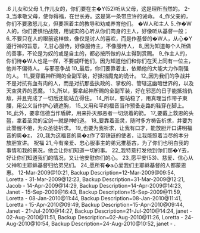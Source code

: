 .6 
儿女和父母 
1_作儿女的，你们要在主�Y(52)听从父母，这是理所当然的。 2-3_当孝敬父母，使你得福，在世长寿。这是第一条带应许的诫命。 4_作父亲的，你们不要激怒儿女，但要照着主的教导和劝戒养育他们。 
�W人和主人 
5_作�W人的，你们要惧怕战兢，用诚实的心听从你们肉身的主人，好像听从基督一般； 6_不要只在人的眼前这样做，像仅是讨人的喜欢，而是作基督的�W人，从心�Y遵行神的旨意， 7_甘心服侍，好像服侍主，不像服侍人， 8_因为知道每个人所做的善事，不论是为奴的或是自主的，都必按所做的从主得到赏赐。 
9_作主人的，你们待�W人也是一样，不要威吓他们，因为知道他们和你们在天上同有一位主，他并不偏待人。 
与邪恶争战 
10_最后，你们要靠着主，依赖他的大能大力作刚强的人。 11_要穿戴神所赐的全副军装，好抵挡魔鬼的诡计。 12_因为我们的争战并不是对抗有血有肉的人，而是对抗那些执政的、掌权的、管辖这幽暗世界的，以及天空灵界的恶魔。 13_所以，要拿起神所赐的全副军装，好在邪恶的日子能抵挡仇敌，并且完成了一切后还能站立得住。 14_所以，要站稳了，用真理当作带子束腰，用公义当作护心镜遮胸， 15_又用和平的福音当作预备走路的鞋穿在脚上。 16_此外，要拿信德当作盾牌，用来扑灭那恶者一切烧着的箭。 17_要戴上救恩的头盔，拿着圣灵的宝剑―就是神的道。 18_要靠着圣灵，随时多方祷告祈求，并要为此警醒不倦，为众圣徒祈求。 19_也要为我祈求，让我有口才，能放胆开口讲明福音的奥�z， 20_我为这福音的奥�z作了带铁链的使者，让我能照着当尽的本分放胆宣讲。 
祝福 
21_今有亲爱、忠心服事主的弟兄推基古，为了你们也明白我的事情和我的景况，他会让你们知道一切的事。 22_我特意打发他到你们那�Y去，好让你们知道我们的情况，又让他安慰你们的心。 
23_愿平安(53)、慈爱、信心从父神和主耶稣基督归给弟兄们。 24_愿所有�a心爱我们主耶稣基督的人都蒙恩惠。 
12-Mar-2009@10:21, Backup Description=12-Mar-2009@09:54, Loretta - 
31-Mar-2009@12:23, Backup Description=31-Mar-2009@12:21, Jacob - 
14-Apr-2009@14:29, Backup Description=14-Apr-2009@14:23, Janet - 
15-Sep-2009@16:43, Backup Description=15-Sep-2009@11:59, Loretta - 
08-Jan-2010@11:44, Backup Description=08-Jan-2010@11:41, Loretta - 
15-Apr-2010@09:49, Backup Description=15-Apr-2010@09:44, Janet - 
21-Jul-2010@14:27, Backup Description=21-Jul-2010@14:24, janet - 
02-Aug-2010@11:51, Backup Description=02-Aug-2010@11:26, Loretta - 
24-Aug-2010@10:54, Backup Description=24-Aug-2010@10:52, janet - 
.